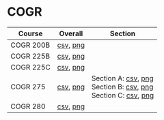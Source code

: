 # COGR

| Course | Overall | Section |
| ------ | ------- | ------- |
| COGR 200B | [csv](https://github.com/UCSD-Historical-Enrollment-Data/2024Spring/blob/main/overall/COGR%20200B.csv), [png](https://raw.githubusercontent.com/UCSD-Historical-Enrollment-Data/2024Spring/main/plot_overall/COGR%20200B.png) |  |
| COGR 225B | [csv](https://github.com/UCSD-Historical-Enrollment-Data/2024Spring/blob/main/overall/COGR%20225B.csv), [png](https://raw.githubusercontent.com/UCSD-Historical-Enrollment-Data/2024Spring/main/plot_overall/COGR%20225B.png) |  |
| COGR 225C | [csv](https://github.com/UCSD-Historical-Enrollment-Data/2024Spring/blob/main/overall/COGR%20225C.csv), [png](https://raw.githubusercontent.com/UCSD-Historical-Enrollment-Data/2024Spring/main/plot_overall/COGR%20225C.png) |  |
| COGR 275 | [csv](https://github.com/UCSD-Historical-Enrollment-Data/2024Spring/blob/main/overall/COGR%20275.csv), [png](https://raw.githubusercontent.com/UCSD-Historical-Enrollment-Data/2024Spring/main/plot_overall/COGR%20275.png) | Section A: [csv](https://github.com/UCSD-Historical-Enrollment-Data/2024Spring/blob/main/section/COGR%20275_A.csv), [png](https://raw.githubusercontent.com/UCSD-Historical-Enrollment-Data/2024Spring/main/plot_section/COGR%20275_A.png)<br>Section B: [csv](https://github.com/UCSD-Historical-Enrollment-Data/2024Spring/blob/main/section/COGR%20275_B.csv), [png](https://raw.githubusercontent.com/UCSD-Historical-Enrollment-Data/2024Spring/main/plot_section/COGR%20275_B.png)<br>Section C: [csv](https://github.com/UCSD-Historical-Enrollment-Data/2024Spring/blob/main/section/COGR%20275_C.csv), [png](https://raw.githubusercontent.com/UCSD-Historical-Enrollment-Data/2024Spring/main/plot_section/COGR%20275_C.png) |
| COGR 280 | [csv](https://github.com/UCSD-Historical-Enrollment-Data/2024Spring/blob/main/overall/COGR%20280.csv), [png](https://raw.githubusercontent.com/UCSD-Historical-Enrollment-Data/2024Spring/main/plot_overall/COGR%20280.png) |  |
